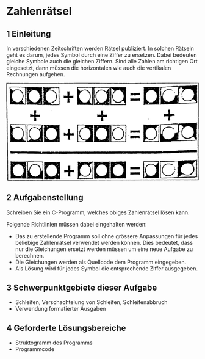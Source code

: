 # Zahlenrätsel

## 1 Einleitung

In verschiedenen Zeitschriften werden Rätsel publiziert. In solchen Rätseln geht es darum, jedes Symbol durch eine Ziffer zu ersetzen. Dabei bedeuten gleiche Symbole auch die gleichen Ziffern. Sind alle Zahlen am richtigen Ort eingesetzt, dann müssen die horizontalen wie auch die vertikalen Rechnungen aufgehen.

![Zahlenrätsel](images/Zahlenraetsel.PNG)

## 2 Aufgabenstellung

Schreiben Sie ein C-Programm, welches obiges Zahlenrätsel lösen kann.

Folgende Richtlinien müssen dabei eingehalten werden:

* Das zu erstellende Programm soll ohne grössere Anpassungen für jedes beliebige Zahlenrätsel verwendet werden können. Dies bedeutet, dass nur die Gleichungen ersetzt werden müssen um eine neue Aufgabe zu berechnen.
* Die Gleichungen werden als Quellcode dem Programm eingegeben.
* Als Lösung wird für jedes Symbol die entsprechende Ziffer ausgegeben.

## 3 Schwerpunktgebiete dieser Aufgabe

* Schleifen, Verschachtelung von Schleifen, Schleifenabbruch
* Verwendung formatierter Ausgaben

## 4 Geforderte Lösungsbereiche

* Struktogramm des Programms
* Programmcode
